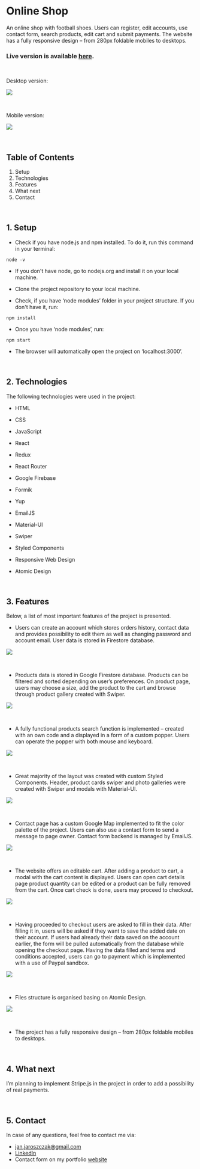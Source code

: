 # Online Shop

An online shop with football shoes. Users can register, edit accounts, use contact form, search products, edit cart and submit payments. The website has a fully responsive design – from 280px foldable mobiles to desktops.

### Live version is available [here](https://coolcleats.com/).

<br/>

Desktop version:

![](src/assets/readme/desktop_full.gif)

<br/>

Mobile version:

![](src/assets/readme/mobile_full.gif)

<br/>

## Table of Contents

1. Setup
2. Technologies
3. Features
4. What next
5. Contact

<br/>

## 1. Setup

- Check if you have node.js and npm installed. To do it, run this command in your terminal:

```npm
node -v
```

- If you don't have node, go to nodejs.org and install it on your local machine.

- Clone the project repository to your local machine.

- Check, if you have ‘node modules’ folder in your project structure. If you don't have it, run:

```npm
npm install
```

- Once you have ‘node modules’, run:

```npm
npm start
```

- The browser will automatically open the project on ‘localhost:3000’.

<br/>

## 2. Technologies

The following technologies were used in the project:

- HTML
- CSS
- JavaScript
- React
- Redux
- React Router
- Google Firebase
- Formik
- Yup
- EmailJS
- Material-UI
- Swiper
- Styled Components
- Responsive Web Design
- Atomic Design

  <br/>

## 3. Features

Below, a list of most important features of the project is presented.

- Users can create an account which stores orders history, contact data and provides possibility to edit them as well as changing password and account email. User data is stored in Firestore database.

![](src/assets/readme/account.gif)

<br/>

- Products data is stored in Google Firestore database. Products can be filtered and sorted depending on user’s preferences. On product page, users may choose a size, add the product to the cart and browse through product gallery created with Swiper.

![](src/assets/readme/products.gif)

<br/>

- A fully functional products search function is implemented – created with an own code and a displayed in a form of a custom popper. Users can operate the popper with both mouse and keyboard.

![](src/assets/readme/popper.gif)

<br/>

- Great majority of the layout was created with custom Styled Components. Header, product cards swiper and photo galleries were created with Swiper and modals with Material-UI.

![](src/assets/readme/design.gif)

<br/>

- Contact page has a custom Google Map implemented to fit the color palette of the project. Users can also use a contact form to send a message to page owner. Contact form backend is managed by EmailJS.

![](src/assets/readme/contact.gif)

<br/>

- The website offers an editable cart. After adding a product to cart, a modal with the cart content is displayed. Users can open cart details page product quantity can be edited or a product can be fully removed from the cart. Once cart check is done, users may proceed to checkout.

![](src/assets/readme/cart.gif)

<br/>

- Having proceeded to checkout users are asked to fill in their data. After filling it in, users will be asked if they want to save the added date on their account. If users had already their data saved on the account earlier, the form will be pulled automatically from the database while opening the checkout page. Having the data filled and terms and conditions accepted, users can go to payment which is implemented with a use of Paypal sandbox.

![](src/assets/readme/checkout.gif)

<br/>

- Files structure is organised basing on Atomic Design.

![](src/assets/readme/atomic.gif)

<br/>

- The project has a fully responsive design – from 280px foldable mobiles to desktops.

<br/>

## 4. What next

I’m planning to implement Stripe.js in the project in order to add a possibility of real payments.

<br/>

## 5. Contact

In case of any questions, feel free to contact me via:

- [jan.jaroszczak@gmail.com](mailto:jan.jaroszczak@gmail.com)
- [LinkedIn](https://www.flynerd.pl/)
- Contact form on my portfolio [website](https://www.janjaroszczak.com/)

<br/>
